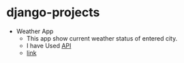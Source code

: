 # django-projects
* Weather App
  * This app show current weather status of entered city.
  * I have Used [API](openweathermap.org)
  * [link](http://prakhar0927.pythonanywhere.com/)
